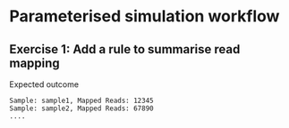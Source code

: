 # Parameterised simulation workflow

## Exercise 1: Add a rule to summarise read mapping

Expected outcome
```
Sample: sample1, Mapped Reads: 12345
Sample: sample2, Mapped Reads: 67890
....

```
